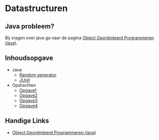# Datastructuren 
## Java probleem?
Bij vragen over java ga naar de pagina [Object Georiënteerd Programmeren (java)](/java/).
## Inhoudsopgave

* Java
    * [Random generator]()
    * [JUnit](/datastructuren/junit)
* Opdrachten
    * [Opgave1](/datastructuren/opgave1)
    * [Opgave2](/datastructuren/opgave2)
    * [Opgave3](/datastructuren/opgave3)
    * [Opgave4](/datastructuren/opgave4)

## Handige Links
* [Object Georiënteerd Programmeren (java)](/java/)
